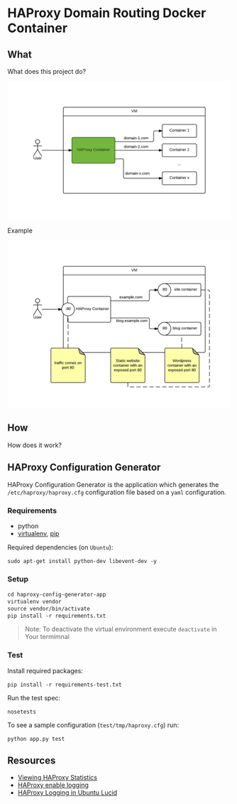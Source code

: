 # HAProxy Domain Routing Docker Container

## What

What does this project do?

![documentation - overview.png](documentation/documentation-overview.png "documentation - overview.png")

Example

![documentation - example.png](documentation/documentation-example.png "documentation - example.png")

## How

How does it work?

## HAProxy Configuration Generator

HAProxy Configuration Generator is the application which generates the `/etc/haproxy/haproxy.cfg` configuration file based on a `yaml` configuration.

### Requirements

- python
- [virtualenv](http://docs.python-guide.org/en/latest/dev/virtualenvs/), [pip](https://pypi.python.org/pypi/pip)

Required dependencies (on `Ubuntu`):

    sudo apt-get install python-dev libevent-dev -y

### Setup

    cd haproxy-config-generator-app
    virtualenv vendor
    source vendor/bin/activate
    pip install -r requirements.txt

> Note:
> To deactivate the virtual environment execute `deactivate` in Your termimnal

### Test

Install required packages:

    pip install -r requirements-test.txt

Run the test spec:

    nosetests

To see a sample configuration (`test/tmp/haproxy.cfg`) run:

    python app.py test

## Resources

- [Viewing HAProxy Statistics](http://www.networkinghowtos.com/howto/viewing-haproxy-statistics/)
- [HAProxy enable logging](http://webdevwonders.com/haproxy-load-balancer-setup-including-logging-on-debian/)
- [HAProxy Logging in Ubuntu Lucid](http://kvz.io/blog/2010/08/11/haproxy-logging/)
